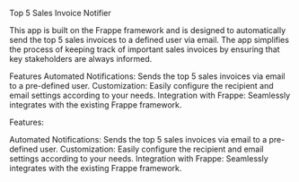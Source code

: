 
Top 5 Sales Invoice Notifier

This app is built on the Frappe framework and is designed to automatically send the top 5 sales invoices to a defined user via email. The app simplifies the process of keeping track of important sales invoices by ensuring that key stakeholders are always informed.

Features
Automated Notifications: Sends the top 5 sales invoices via email to a pre-defined user.
Customization: Easily configure the recipient and email settings according to your needs.
Integration with Frappe: Seamlessly integrates with the existing Frappe framework.

Features:

Automated Notifications: Sends the top 5 sales invoices via email to a pre-defined user.
Customization: Easily configure the recipient and email settings according to your needs.
Integration with Frappe: Seamlessly integrates with the existing Frappe framework.

